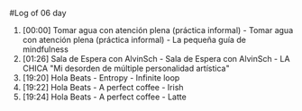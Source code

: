 #Log of 06 day

1. [00:00] Tomar agua con atención plena (práctica informal) - Tomar agua con atención plena (práctica informal) - La pequeña guía de mindfulness
1. [01:26] Sala de Espera con AlvinSch - Sala de Espera con AlvinSch - LA CHICA "Mi desorden de múltiple personalidad artística"
1. [19:20] Hola Beats - Entropy - Infinite loop
1. [19:22] Hola Beats - A perfect coffee - Irish
1. [19:24] Hola Beats - A perfect coffee - Latte
